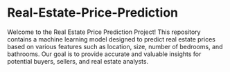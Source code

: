 # Real-Estate-Price-Prediction
Welcome to the Real Estate Price Prediction Project! This repository contains a machine learning model designed to predict real estate prices based on various features such as location, size, number of bedrooms, and bathrooms. Our goal is to provide accurate and valuable insights for potential buyers, sellers, and real estate analysts.
